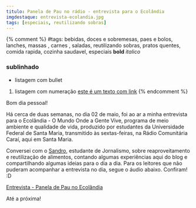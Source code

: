 ```yaml
---
titulo: Panela de Pau no rádio - entrevista para o Ecolândia
imgdestaque: entrevista-ecolandia.jpg
tags: [especiais, reutilizando sobras]
---
```

{% comment %}
#tags: bebidas, doces e sobremesas, paes e bolos, lanches, massas , carnes , saladas, reutilizando sobras, pratos quentes, comida rapida, cozinha saudavel, especiais
**bold**
*italico*
### sublinhado
* listagem com bullet
1. listagem com numeração
[este é um texto com link](https://www.enderecodolink.com)
{% endcomment %}

Bom dia pessoal!

Há cerca de duas semanas, no dia 02 de maio, foi ao ar a minha entrevista para o Ecolândia - O Mundo Onde a Gente Vive, programa de meio ambiente e qualidade de vida, produzido por estudantes da Universidade Federal de Santa Maria, transmitido às sextas-feiras, na Rádio Comunitária Caraí, aqui em Santa Maria.

Conversei com o [Sandro](https://www.facebook.com/sandro.lacerdaschlemmer?fref=ts), estudante de Jornalismo, sobre reaproveitamento e reutilização de alimentos, contando algumas experiências aqui do blog e compartilhando algumas ideias para o dia a dia. Para os leitores que não puderam acompanhar a entrevista no dia, segue o áudio abaixo. Confiram! :D

[Entrevista - Panela de Pau no Ecolândia](https://soundcloud.com/gabrielewagner-1/entrevista)

Até a próxima!